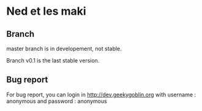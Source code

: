 # Ned et les maki

## Branch

master branch is in developement, not stable.

Branch v0.1 is the last stable version.

## Bug report

For bug report, you can login in http://dev.geekygoblin.org with username : anonymous and password : anonymous
